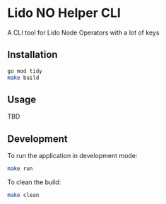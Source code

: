 # Lido NO Helper CLI

A CLI tool for Lido Node Operators with a lot of keys

## Installation

```bash
go mod tidy
make build
```

## Usage

TBD

## Development

To run the application in development mode:
```bash
make run
```

To clean the build:
```bash
make clean
```